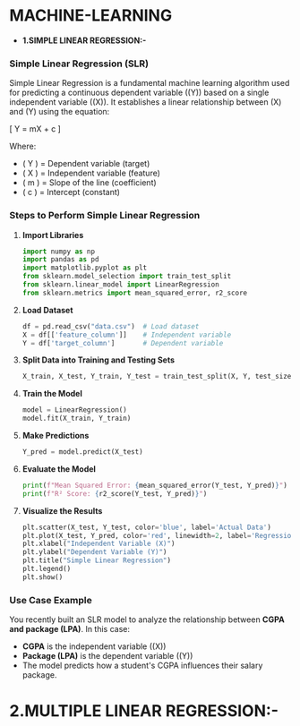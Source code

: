 # MACHINE-LEARNING
* **1.SIMPLE LINEAR REGRESSION:-**

### **Simple Linear Regression (SLR)**  

Simple Linear Regression is a fundamental machine learning algorithm used for predicting a continuous dependent variable (\(Y\)) based on a single independent variable (\(X\)). It establishes a linear relationship between \(X\) and \(Y\) using the equation:  

\[
Y = mX + c
\]

Where:  
- \( Y \) = Dependent variable (target)  
- \( X \) = Independent variable (feature)  
- \( m \) = Slope of the line (coefficient)  
- \( c \) = Intercept (constant)  

### **Steps to Perform Simple Linear Regression**  
1. **Import Libraries**  
   ```python
   import numpy as np
   import pandas as pd
   import matplotlib.pyplot as plt
   from sklearn.model_selection import train_test_split
   from sklearn.linear_model import LinearRegression
   from sklearn.metrics import mean_squared_error, r2_score
   ```

2. **Load Dataset**  
   ```python
   df = pd.read_csv("data.csv")  # Load dataset
   X = df[['feature_column']]    # Independent variable
   Y = df['target_column']       # Dependent variable
   ```

3. **Split Data into Training and Testing Sets**  
   ```python
   X_train, X_test, Y_train, Y_test = train_test_split(X, Y, test_size=0.2, random_state=42)
   ```

4. **Train the Model**  
   ```python
   model = LinearRegression()
   model.fit(X_train, Y_train)
   ```

5. **Make Predictions**  
   ```python
   Y_pred = model.predict(X_test)
   ```

6. **Evaluate the Model**  
   ```python
   print(f"Mean Squared Error: {mean_squared_error(Y_test, Y_pred)}")
   print(f"R² Score: {r2_score(Y_test, Y_pred)}")
   ```

7. **Visualize the Results**  
   ```python
   plt.scatter(X_test, Y_test, color='blue', label='Actual Data')
   plt.plot(X_test, Y_pred, color='red', linewidth=2, label='Regression Line')
   plt.xlabel("Independent Variable (X)")
   plt.ylabel("Dependent Variable (Y)")
   plt.title("Simple Linear Regression")
   plt.legend()
   plt.show()
   ```

### **Use Case Example**  
You recently built an SLR model to analyze the relationship between **CGPA and package (LPA)**. In this case:  
- **CGPA** is the independent variable (\(X\))  
- **Package (LPA)** is the dependent variable (\(Y\))  
- The model predicts how a student's CGPA influences their salary package.



# **2.MULTIPLE LINEAR REGRESSION:-**


